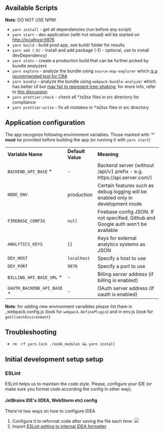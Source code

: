 ## Available Scripts

**Note**: DO NOT USE NPM!

- `yarn install` - get all dependencies (run before any script)
- `yarn start` - dev application (with hot reload) will be started on [http://localhost:9876](http://localhost:9876)
- `yarn build` - build prod app, see build/ folder for results
- `yarn add (-D)` - install and add package (-D - optional, use to install devDependency)
- `yarn stats` - create a production build that can be further picked by bundle analyzers
- `yarn explore` - analyze the bundle using `source-map-explorer` which [is a recommended tool for CRA](https://create-react-app.dev/docs/analyzing-the-bundle-size/)
- `yarn bundle` - analyze the bundle using `webpack-bundle-analyzer` which has better UI but [may fail to represent tree-shaking](https://github.com/webpack-contrib/webpack-bundle-analyzer/issues/161); for more info, refer to [this discussion](https://github.com/facebook/create-react-app/issues/4563)
- `yarn prettier:check` - check all \*.ts|tsx files in src directory for compliance
- `yarn prettier:write` - fix all mistakes in \*.ts|tsx files in src directory

## Application configuration

The app recognize following environment variables. Those marked with '\*' **must** be provided
before building the app (or running it with `yarn start`)

<table>
    <tr>
        <td><b>Variable Name</b></td>
        <td><b>Default Value</b></td>
        <td><b>Meaning</b></td>
    </tr>
    <tr>
        <td><code>BACKEND_API_BASE</code> *</td>
        <td>-</td>
        <td>Backend server (without /api/v1 prefix - e.g. https://api.server.com/)</td>
    </tr>
    <tr>
        <td><code>NODE_ENV</code></td>
        <td>production</td>
        <td>Certain features such as debug logging will be enabled only in development mode</td>
    </tr>
    <tr> 
        <td><code>FIREBASE_CONFIG</code></td>
        <td><code>null</code></td>
        <td>Firebase config JSON. If not specified, Github and Google auth won't be available</td>
    </tr>
    <tr>
        <td><code>ANALYTICS_KEYS</code></td>
        <td><code>{}</code></td>
        <td>Keys for external analytics systems as  JSON</td>
    </tr>
    <tr>
        <td><code>DEV_HOST</code></td>
        <td><code>localhost</code></td>
        <td>Specify a host to use</td>
    </tr>
    <tr>
        <td><code>DEV_PORT</code></td>
        <td><code>9876</code></td>
        <td>Specify a port to use</td>
    </tr>
    <tr>
        <td><code>BILLING_API_BASE_URL</code> *</td>
        <td>-</td>
        <td>Billing server address (if billing is enabled)</td>
    </tr>
    <tr>
        <td><code>OAUTH_BACKEND_API_BASE</code> *</td>
        <td>-</td>
        <td>OAuth server address (if oauth is enabled)</td>
    </tr>
</table>

**Note**: for adding new environment varialbles please list them in \_webpack.config.js
(look for `webpack.DefinePlugin`) and in env.js (look for `getClientEnvironment`)

## Troubleshooting

- `rm -rf yarn.lock ./node_modules && yarn install`

## Initial development setup setup

### ESLint

ESLint helps us to maintain the code style. Please, configure your IDE (or make sure you format code according the config in other way).

#### JetBrains IDE's (IDEA, WebStorm etc) config

There're two ways on how to configure IDEA

1. Configure it to reformat code after saving the file each time:
   ![](https://github.com/jitsucom/eventnative-manager/raw/feature/eslint-formatter/frontend/docs/eslint-fix-enable.png)
2. Import [ESLint setting to internal IDEA formatter](https://www.jetbrains.com/help/idea/eslint.html)
